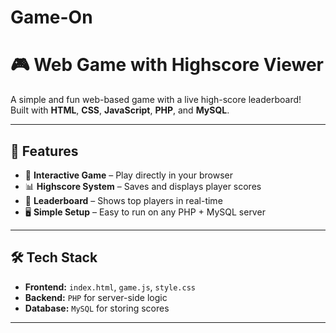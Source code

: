 # Game-On

# 🎮 Web Game with Highscore Viewer  

A simple and fun web-based game with a live high-score leaderboard!  
Built with **HTML**, **CSS**, **JavaScript**, **PHP**, and **MySQL**.  

---

## 🚀 Features  
- 🎲 **Interactive Game** – Play directly in your browser  
- 📊 **Highscore System** – Saves and displays player scores  
- 🔄 **Leaderboard** – Shows top players in real-time  
- 🖥 **Simple Setup** – Easy to run on any PHP + MySQL server  

---

## 🛠 Tech Stack  
- **Frontend:** `index.html`, `game.js`, `style.css`  
- **Backend:** `PHP` for server-side logic  
- **Database:** `MySQL` for storing scores  

---
 
